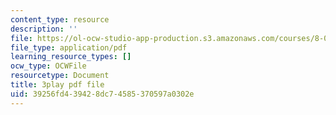 ```yaml
---
content_type: resource
description: ''
file: https://ol-ocw-studio-app-production.s3.amazonaws.com/courses/8-01sc-classical-mechanics-fall-2016/39256fd439428dc74585370597a0302e_RBaBEjzMr4E.pdf
file_type: application/pdf
learning_resource_types: []
ocw_type: OCWFile
resourcetype: Document
title: 3play pdf file
uid: 39256fd4-3942-8dc7-4585-370597a0302e
---
```

